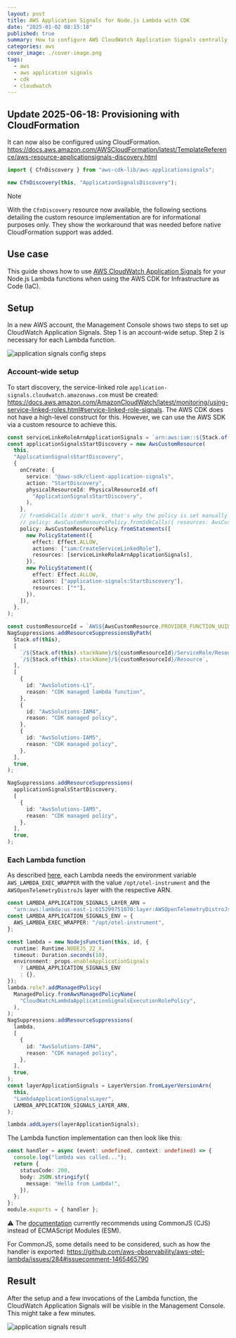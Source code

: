 ```yaml
---
layout: post
title: AWS Application Signals for Node.js Lambda with CDK
date: "2025-01-02 08:15:18"
published: true
summary: How to configure AWS CloudWatch Application Signals centrally for an AWS account and for individual Node.js Lambdas using the AWS CDK.
categories: aws
cover_image: ./cover-image.png
tags:
  - aws
  - aws application signals
  - cdk
  - cloudwatch
---
```


## Update 2025-06-18: Provisioning with CloudFormation

It can now also be configured using CloudFormation.
https://docs.aws.amazon.com/AWSCloudFormation/latest/TemplateReference/aws-resource-applicationsignals-discovery.html

```typescript
import { CfnDiscovery } from "aws-cdk-lib/aws-applicationsignals";

new CfnDiscovery(this, "ApplicationSignalsDiscovery");
```

> [!NOTE]
> With the `CfnDiscovery` resource now available, the following sections detailing the custom resource implementation are for informational purposes only. They show the workaround that was needed before native CloudFormation support was added.

## Use case

This guide shows how to use [AWS CloudWatch Application Signals](https://docs.aws.amazon.com/AmazonCloudWatch/latest/monitoring/CloudWatch-Application-Monitoring-Sections.html) for your Node.js Lambda functions when using the AWS CDK for Infrastructure as Code (IaC).

## Setup

In a new AWS account, the Management Console shows two steps to set up CloudWatch Application Signals.
Step 1 is an account-wide setup.
Step 2 is necessary for each Lambda function.

![application signals config steps](./application-signals-config-steps.png)

### Account-wide setup

To start discovery, the service-linked role `application-signals.cloudwatch.amazonaws.com` must be created: https://docs.aws.amazon.com/AmazonCloudWatch/latest/monitoring/using-service-linked-roles.html#service-linked-role-signals.
The AWS CDK does not have a high-level construct for this. However, we can use the AWS SDK via a custom resource to achieve this.

```typescript
const serviceLinkeRoleArnApplicationSignals = `arn:aws:iam::${Stack.of(this).account}:role/aws-service-role/application-signals.cloudwatch.amazonaws.com/AWSServiceRoleForCloudWatchApplicationSignals`;
const applicationSignalsStartDiscovery = new AwsCustomResource(
  this,
  "ApplicationSignalsStartDiscovery",
  {
    onCreate: {
      service: "@aws-sdk/client-application-signals",
      action: "StartDiscovery",
      physicalResourceId: PhysicalResourceId.of(
        "ApplicationSignalsStartDiscovery",
      ),
    },
    // fromSdkCalls didn't work, that's why the policy is set manually
    // policy: AwsCustomResourcePolicy.fromSdkCalls({ resources: AwsCustomResourcePolicy.ANY_RESOURCE }),
    policy: AwsCustomResourcePolicy.fromStatements([
      new PolicyStatement({
        effect: Effect.ALLOW,
        actions: ["iam:CreateServiceLinkedRole"],
        resources: [serviceLinkeRoleArnApplicationSignals],
      }),
      new PolicyStatement({
        effect: Effect.ALLOW,
        actions: ["application-signals:StartDiscovery"],
        resources: ["*"],
      }),
    ]),
  },
);

const customResourceId = `AWS${AwsCustomResource.PROVIDER_FUNCTION_UUID.replaceAll("-", "")}`;
NagSuppressions.addResourceSuppressionsByPath(
  Stack.of(this),
  [
    `/${Stack.of(this).stackName}/${customResourceId}/ServiceRole/Resource`,
    `/${Stack.of(this).stackName}/${customResourceId}/Resource`,
  ],
  [
    {
      id: "AwsSolutions-L1",
      reason: "CDK managed lambda function",
    },
    {
      id: "AwsSolutions-IAM4",
      reason: "CDK managed policy",
    },
    {
      id: "AwsSolutions-IAM5",
      reason: "CDK managed policy",
    },
  ],
  true,
);

NagSuppressions.addResourceSuppressions(
  applicationSignalsStartDiscovery,
  [
    {
      id: "AwsSolutions-IAM5",
      reason: "CDK managed policy",
    },
  ],
  true,
);
```

### Each Lambda function

As described [here](https://docs.aws.amazon.com/AmazonCloudWatch/latest/monitoring/CloudWatch-Application-Signals-Enable-Lambda.html), each Lambda needs the environment variable `AWS_LAMBDA_EXEC_WRAPPER` with the value `/opt/otel-instrument` and the `AWSOpenTelemetryDistroJs` layer with the respective ARN.

```typescript
const LAMBDA_APPLICATION_SIGNALS_LAYER_ARN =
  "arn:aws:lambda:us-east-1:615299751070:layer:AWSOpenTelemetryDistroJs:5";
const LAMBDA_APPLICATION_SIGNALS_ENV = {
  AWS_LAMBDA_EXEC_WRAPPER: "/opt/otel-instrument",
};

const lambda = new NodejsFunction(this, id, {
  runtime: Runtime.NODEJS_22_X,
  timeout: Duration.seconds(10),
  environment: props.enableApplicationSignals
    ? LAMBDA_APPLICATION_SIGNALS_ENV
    : {},
});
lambda.role?.addManagedPolicy(
  ManagedPolicy.fromAwsManagedPolicyName(
    "CloudWatchLambdaApplicationSignalsExecutionRolePolicy",
  ),
);
NagSuppressions.addResourceSuppressions(
  lambda,
  [
    {
      id: "AwsSolutions-IAM4",
      reason: "CDK managed policy",
    },
  ],
  true,
);
const layerApplicationSignals = LayerVersion.fromLayerVersionArn(
  this,
  "LambdaApplicationSignalsLayer",
  LAMBDA_APPLICATION_SIGNALS_LAYER_ARN,
);

lambda.addLayers(layerApplicationSignals);
```

The Lambda function implementation can then look like this:

```typescript
const handler = async (event: undefined, context: undefined) => {
  console.log("lambda was called...");
  return {
    statusCode: 200,
    body: JSON.stringify({
      message: "Hello from Lambda!",
    }),
  };
};
module.exports = { handler };
```

⚠️ The [documentation](https://docs.aws.amazon.com/AmazonCloudWatch/latest/monitoring/CloudWatch-Application-Signals-supportmatrix.html#CloudWatch-Application-Signals-supportmatrix-nodejs) currently recommends using CommonJS (CJS) instead of ECMAScript Modules (ESM).

For CommonJS, some details need to be considered, such as how the handler is exported: https://github.com/aws-observability/aws-otel-lambda/issues/284#issuecomment-1465465790

## Result

After the setup and a few invocations of the Lambda function, the CloudWatch Application Signals will be visible in the Management Console. This might take a few minutes.

![application signals result](./result.png)
